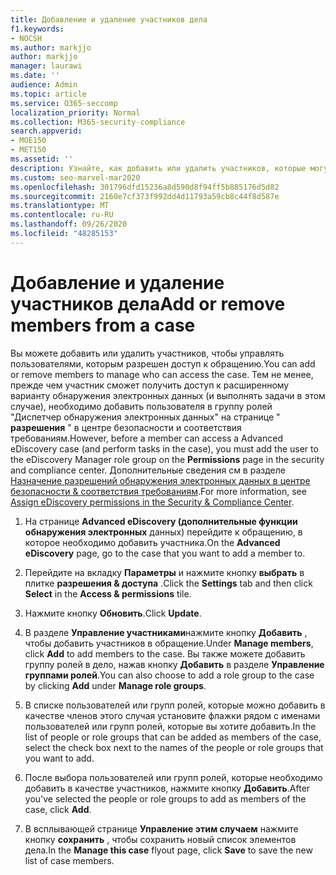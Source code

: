 ```yaml
---
title: Добавление и удаление участников дела
f1.keywords:
- NOCSH
ms.author: markjjo
author: markjjo
manager: laurawi
ms.date: ''
audience: Admin
ms.topic: article
ms.service: O365-seccomp
localization_priority: Normal
ms.collection: M365-security-compliance
search.appverid:
- MOE150
- MET150
ms.assetid: ''
description: Узнайте, как добавить или удалить участников, которые могут получить доступ к обращению при управлении дополнительным вариантом обнаружения электронных данных.
ms.custom: seo-marvel-mar2020
ms.openlocfilehash: 301796dfd15236a8d590d8f94ff5b885176d5d82
ms.sourcegitcommit: 2160e7cf373f992dd4d11793a59cb8c44f8d587e
ms.translationtype: MT
ms.contentlocale: ru-RU
ms.lasthandoff: 09/26/2020
ms.locfileid: "48285153"
---
```

# <a name="add-or-remove-members-from-a-case"></a><span data-ttu-id="68dea-103">Добавление и удаление участников дела</span><span class="sxs-lookup"><span data-stu-id="68dea-103">Add or remove members from a case</span></span>

<span data-ttu-id="68dea-104">Вы можете добавить или удалить участников, чтобы управлять пользователями, которым разрешен доступ к обращению.</span><span class="sxs-lookup"><span data-stu-id="68dea-104">You can add or remove members to manage who can access the case.</span></span> <span data-ttu-id="68dea-105">Тем не менее, прежде чем участник сможет получить доступ к расширенному варианту обнаружения электронных данных (и выполнять задачи в этом случае), необходимо добавить пользователя в группу ролей "Диспетчер обнаружения электронных данных" на странице " **разрешения** " в центре безопасности и соответствия требованиям.</span><span class="sxs-lookup"><span data-stu-id="68dea-105">However, before a member can access a Advanced eDiscovery case (and perform tasks in the case), you must add the user to the eDiscovery Manager role group on the **Permissions** page in the security and compliance center.</span></span> <span data-ttu-id="68dea-106">Дополнительные сведения см в разделе [Назначение разрешений обнаружения электронных данных в центре безопасности & соответствия требованиям](https://docs.microsoft.com/microsoft-365/compliance/assign-ediscovery-permissions).</span><span class="sxs-lookup"><span data-stu-id="68dea-106">For more information, see [Assign eDiscovery permissions in the Security & Compliance Center](https://docs.microsoft.com/microsoft-365/compliance/assign-ediscovery-permissions).</span></span>

1. <span data-ttu-id="68dea-107">На странице **Advanced eDiscovery (дополнительные функции обнаружения электронных** данных) перейдите к обращению, в которое необходимо добавить участника.</span><span class="sxs-lookup"><span data-stu-id="68dea-107">On the **Advanced eDiscovery** page, go to the case that you want to add a member to.</span></span>

2. <span data-ttu-id="68dea-108">Перейдите на вкладку **Параметры** и нажмите кнопку **выбрать** в плитке **разрешения & доступа** .</span><span class="sxs-lookup"><span data-stu-id="68dea-108">Click the **Settings** tab and then click **Select** in the **Access & permissions** tile.</span></span>

3. <span data-ttu-id="68dea-109">Нажмите кнопку **Обновить**.</span><span class="sxs-lookup"><span data-stu-id="68dea-109">Click **Update**.</span></span>

4. <span data-ttu-id="68dea-110">В разделе **Управление участниками**нажмите кнопку **Добавить** , чтобы добавить участников в обращение.</span><span class="sxs-lookup"><span data-stu-id="68dea-110">Under **Manage members**, click **Add** to add members to the case.</span></span> <span data-ttu-id="68dea-111">Вы также можете добавить группу ролей в дело, нажав кнопку  **Добавить** в разделе **Управление группами ролей**.</span><span class="sxs-lookup"><span data-stu-id="68dea-111">You can also choose to add a role group to the case by clicking  **Add** under **Manage role groups**.</span></span>

5. <span data-ttu-id="68dea-112">В списке пользователей или групп ролей, которые можно добавить в качестве членов этого случая установите флажки рядом с именами пользователей или групп ролей, которые вы хотите добавить.</span><span class="sxs-lookup"><span data-stu-id="68dea-112">In the list of people or role groups that can be added as members of the case, select the check box next to the names of the people or role groups that you want to add.</span></span>

6. <span data-ttu-id="68dea-113">После выбора пользователей или групп ролей, которые необходимо добавить в качестве участников, нажмите кнопку **Добавить**.</span><span class="sxs-lookup"><span data-stu-id="68dea-113">After you've selected the people or role groups to add as members of the case, click **Add**.</span></span>

7. <span data-ttu-id="68dea-114">В всплывающей странице **Управление этим случаем** нажмите кнопку **сохранить** , чтобы сохранить новый список элементов дела.</span><span class="sxs-lookup"><span data-stu-id="68dea-114">In the **Manage this case** flyout page, click **Save** to save the new list of case members.</span></span>
